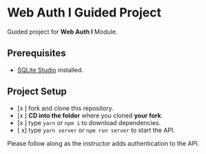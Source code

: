 # Web Auth I Guided Project

Guided project for **Web Auth I** Module.

## Prerequisites

- [SQLite Studio](https://sqlitestudio.pl/index.rvt?act=download) installed.

## Project Setup

- [x ] fork and clone this repository.
- [x ] **CD into the folder** where you cloned **your fork**.
- [x ] type `yarn` or `npm i` to download dependencies.
- [ x] type `yarn server` or `npm run server` to start the API.

Please follow along as the instructor adds authentication to the API.
